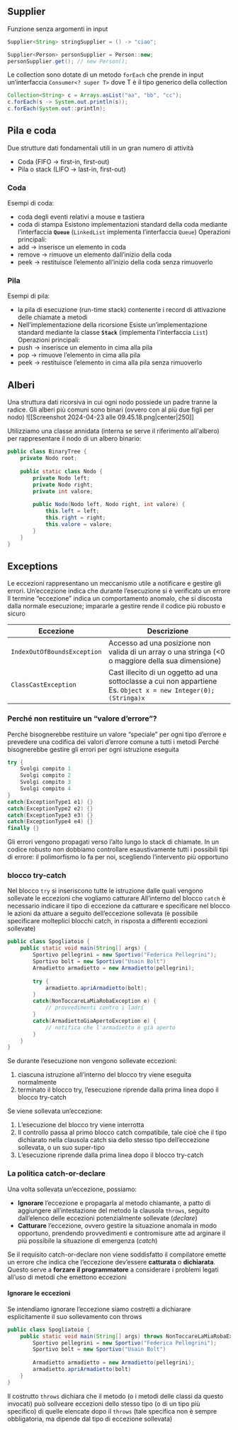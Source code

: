 ## Supplier
Funzione senza argomenti in input
```java
Supplier<String> stringSupplier = () -> "ciao";

Supplier<Person> personSupplier = Person::new;
personSupplier.get(); // new Person();
```

Le collection sono dotate di un metodo `forEach` che prende in input un’interfaccia `Consumer<? super T>` dove T è il tipo generico della collection

```java
Collection<String> c = Arrays.asList("aa", "bb", "cc");
c.forEach(s -> System.out.println(s));
c.forEach(System.out::println);
```

## Pila e coda
Due strutture dati fondamentali utili in un gran numero di attività
- Coda (FIFO → first-in, first-out)
- Pila o stack (LIFO → last-in, first-out)

### Coda
Esempi di coda:
- coda degli eventi relativi a mouse e tastiera
- coda di stampa
Esistono implementazioni standard della coda mediante l’interfaccia **`Queue`** (`LinkedList` implementa l’interfaccia `Queue`)
Operazioni principali:
- add → inserisce un elemento in coda
- remove → rimuove un elemento dall’inizio della coda
- peek → restituisce l’elemento all’inizio della coda senza rimuoverlo

### Pila
Esempi di pila:
- la pila di esecuzione (run-time stack) contenente i record di attivazione delle chiamate a metodi
- Nell’implementazione della ricorsione
Esiste un’implementazione standard mediante la classe **`Stack`** (implementa l’interfaccia `List`)
Operazioni principali:
- push → inserisce un elemento in cima alla pila
- pop → rimuove l’elemento in cima alla pila
- peek → restituisce l’elemento in cima alla pila senza rimuoverlo


## Alberi
Una struttura dati ricorsiva in cui ogni nodo possiede un padre tranne la radice. Gli alberi più comuni sono binari (ovvero con al più due figli per nodo)
![[Screenshot 2024-04-23 alle 09.45.18.png|center|250]]

Utilizziamo una classe annidata (interna se serve il riferimento all'albero) per rappresentare il nodo di un albero binario:
```java
public class BinaryTree {
	private Nodo root;
	
	public static class Nodo {
		private Nodo left;
		private Nodo right;
		private int valore;
		
		public Nodo(Nodo left, Nodo right, int valore) {
			this.left = left;
			this.right = right;
			this.valore = valore;
		}
	}
}
```


## Exceptions
Le eccezioni rappresentano un meccanismo utile a notificare e gestire gli errori. Un’eccezione indica che durante l’esecuzione si è verificato un errore
Il termine “eccezione” indica un comportamento anomalo, che si discosta dalla normale esecuzione; impararle a gestire rende il codice più robusto e sicuro


| Eccezione                   | Descrizione                                                                                                        |
| --------------------------- | ------------------------------------------------------------------------------------------------------------------ |
| `IndexOutOfBoundsException` | Accesso ad una posizione non valida di un array o una stringa (<0 o maggiore della sua dimensione)                 |
| `ClassCastException`        | Cast illecito di un oggetto ad una sottoclasse a cui non appartiene<br>Es. `Object x = new Integer(0); (Stringa)x` |

### Perché non restituire un “valore d’errore”?
Perché bisognerebbe restituire un valore “speciale” per ogni tipo d’errore e prevedere una codifica dei valori d’errore comune a tutti i metodi
Perché bisognerebbe gestire gli errori per ogni istruzione eseguita

```java
try {
	Svolgi compito 1
	Svolgi compito 2
	Svolgi compito 3
	Svolgi compito 4
}
catch(ExceptionType1 e1) {}
catch(ExceptionType2 e2) {}
catch(ExceptionType3 e3) {}
catch(ExceptionType4 e4) {}
finally {}
```

Gli errori vengono propagati verso l’alto lungo lo stack di chiamate. In un codice robusto non dobbiamo controllare esaustivamente tutti i possibili tipi di errore: il polimorfismo lo fa per noi, scegliendo l’intervento più opportuno

### blocco try-catch
Nel blocco `try` si inseriscono tutte le istruzione dalle quali vengono sollevate le eccezioni che vogliamo catturare
All’interno del blocco `catch` è necessario indicare il tipo di eccezione da catturare e specificare nel blocco le azioni da attuare a seguito dell’eccezione sollevata (è possibile specificare molteplici blocchi catch, in risposta a differenti eccezioni sollevate)

```java
public class Spogliatoio {
	public static void main(String[] args) {
		Sportivo pellegrini = new Sportivo("Federica Pellegrini");
		Sportivo bolt = new Sportivo("Usain Bolt")
		Armadietto armadietto = new Armadietto(pellegrini);
		
		try {
			armadietto.apriArmadietto(bolt);
		}
		catch(NonToccareLaMiaRobaException e) {
			// provvedimenti contro i ladri
		}
		catch(ArmadiettoGiaApertoException e) {
			// notifica che l'armadietto è già aperto
		}
	}
}
```

Se durante l’esecuzione non vengono sollevate eccezioni:
1. ciascuna istruzione all’interno del blocco try viene eseguita normalmente
2. terminato il blocco try, l’esecuzione riprende dalla prima linea dopo il blocco try-catch

Se viene sollevata un’eccezione:
1. L’esecuzione del blocco try viene interrotta
2. Il controllo passa al primo blocco catch compatibile, tale cioè che il tipo dichiarato nella clausola catch sia dello stesso tipo dell’eccezione sollevata, o un suo super-tipo
3. L’esecuzione riprende dalla prima linea dopo il blocco try-catch

### La politica catch-or-declare
Una volta sollevata un’eccezione, possiamo:
- **Ignorare** l’eccezione e propagarla al metodo chiamante, a patto di aggiungere all’intestazione del metodo la clausola `throws`, seguìto dall’elenco delle eccezioni potenzialmente sollevate (*declare*)
- **Catturare** l’eccezione, ovvero gestire la situazione anomala in modo opportuno, prendendo provvedimenti e contromisure atte ad arginare il più possibile la situazione di emergenza (*catch*)

Se il requisito catch-or-declare non viene soddisfatto il compilatore emette un errore che indica che l’eccezione dev’essere **catturata** o **dichiarata**. Questo serve a **forzare il programmatore** a considerare i problemi legati all’uso di metodi che emettono eccezioni

#### Ignorare le eccezioni
Se intendiamo ignorare l’eccezione siamo costretti a dichiarare esplicitamente il suo sollevamento con throws
```java
public class Spogliatoio {
	public static void main(String[] args) throws NonToccareLaMiaRobaException, ArmadiettoGiaApertoException {
		Sportivo pellegrini = new Sportivo("Federica Pellegrini");
		Sportivo bolt = new Sportivo("Usain Bolt")
		
		Armadietto armadietto = new Armadietto(pellegrini);
		armadietto.apriArmadietto(bolt)
	}
}
```

Il costrutto `throws` dichiara che il metodo (o i metodi delle classi da questo invocati) può sollveare eccezioni dello stesso tipo (o di un tipo più specifico) di quelle elencate dopo il `throws` (tale specifica non è sempre obbligatoria, ma dipende dal tipo di eccezione sollevata)